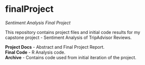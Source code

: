 # finalProject
<em>Sentiment Analysis Final Project</em>

This repository contains project files and initial code results for my capstone project - Sentiment Analysis of TripAdvisor Reviews.

<b>Project Docs</b> - Abstract and Final Project Report. <br>
<b>Final Code</b> - R Analysis code. <br>
<b>Archive</b> - Contains code used from initial iteration of the project. <br>
